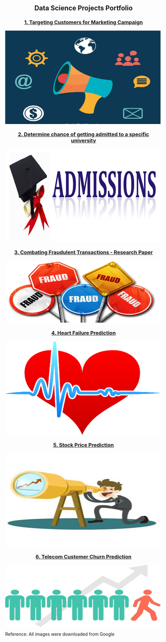 <h2 align="center">Data Science Projects Portfolio</h2>

<h3 align="center">
<a href="https://github.com/ajitkolekar/Data-Science-Projects/tree/main/Targeting%20Customers%20for%20Marketing%20Campaign">1. Targeting Customers for Marketing Campaign</a></h3>
<img align="center" src="images/Marketing-campaign-concept.jpg" width="500" height="300"/>
<br/>

<h3 align="center">
<a href="https://github.com/ajitkolekar/Data-Science-Projects/tree/main/Determine%20chance%20of%20getting%20admitted%20to%20a%20specific%20university">2. Determine chance of getting admitted to a specific university</a></h3>
<img align="center" src="images/Admission-banner.jpg" width="500" height="300" />
<br/>

<h3 align="center">
<a href="https://github.com/ajitkolekar/Data-Science-Projects/tree/main/Combating%20Fraudulent%20Transactions">3. Combating Fraudulent Transactions - Research Paper</a></h3>
<img align="center" src="images/fraud.jpg" width="500" height="200" />
<br>

<h3 align="center">
<a href="https://github.com/ajitkolekar/Data-Science-Projects/tree/main/Heart%20Failure%20Prediction">4. Heart Failure Prediction</a></h3>
<img align="center" src="images/heart.jpeg" width="500" height="300" />
<br>

<h3 align="center">
<a href="https://github.com/ajitkolekar/Data-Science-Projects/tree/main/Stock%20Price%20Prediction">5. Stock Price Prediction</a></h3>
<img align="center" src="images/stock.jpg" width="500" height="300" />
<br>

<h3 align="center">
<a href="https://github.com/ajitkolekar/Data-Science-Projects/tree/main/Telecom%20Customer%20Churn%20Prediction">6. Telecom Customer Churn Prediction</a></h3>
<img align="center" src="images/churn.jpg" width="500" height="200" />
<br>

Reference: All images were downloaded from Google
